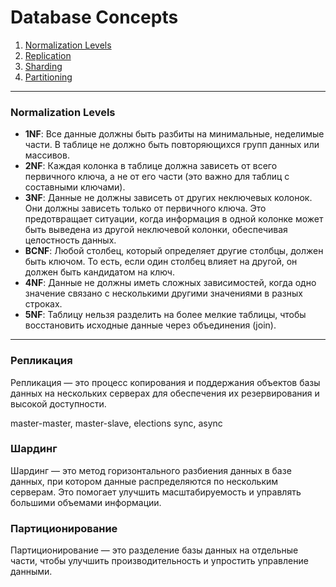 # Database Concepts

1. [Normalization Levels](#normalization-levels)
2. [Replication](#replication)
3. [Sharding](#sharding)
4. [Partitioning](#partitioning)

---

### Normalization Levels <a id="normalization-levels"></a>

- **1NF**: Все данные должны быть разбиты на минимальные, неделимые части. В таблице не должно быть повторяющихся групп данных или массивов.
- **2NF**: Каждая колонка в таблице должна зависеть от всего первичного ключа, а не от его части (это важно для таблиц с составными ключами).
- **3NF**: Данные не должны зависеть от других неключевых колонок. Они должны зависеть только от первичного ключа. Это предотвращает ситуации, когда информация в одной колонке может быть выведена из другой неключевой колонки, обеспечивая целостность данных.
- **BCNF**: Любой столбец, который определяет другие столбцы, должен быть ключом. То есть, если один столбец влияет на другой, он должен быть кандидатом на ключ.
- **4NF**: Данные не должны иметь сложных зависимостей, когда одно значение связано с несколькими другими значениями в разных строках.
- **5NF**: Таблицу нельзя разделить на более мелкие таблицы, чтобы восстановить исходные данные через объединения (join).

---

### Репликация <a id="replication"></a>

Репликация — это процесс копирования и поддержания объектов базы данных на нескольких серверах для обеспечения их резервирования и высокой доступности.

master-master, master-slave, elections
sync, async

### Шардинг <a id="sharding"></a>

Шардинг — это метод горизонтального разбиения данных в базе данных, при котором данные распределяются по нескольким серверам. Это помогает улучшить масштабируемость и управлять большими объемами информации.

### Партиционирование <a id="partitioning"></a>

Партиционирование — это разделение базы данных на отдельные части, чтобы улучшить производительность и упростить управление данными.